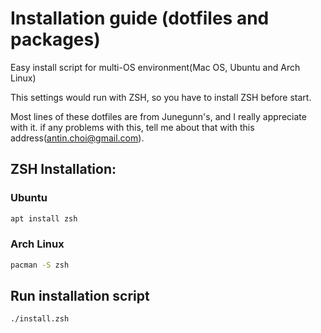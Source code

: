 # Installation guide (dotfiles and packages)

Easy install script for multi-OS environment(Mac OS, Ubuntu and Arch Linux)

This settings would run with ZSH, so you have to install ZSH before start.

Most lines of these dotfiles are from Junegunn's, and I really appreciate with it. if any problems with this, tell me about that with this address(antin.choi@gmail.com).

## ZSH Installation:

### Ubuntu

```zsh
apt install zsh
```

### Arch Linux

```zsh
pacman -S zsh
```

## Run installation script

```zsh
./install.zsh
```

